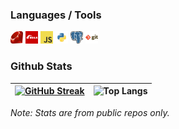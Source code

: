 <!--
### Hi there 👋
**cruznunez/cruznunez** is a ✨ _special_ ✨ repository because its `README.md` (this file) appears on your GitHub profile.

Here are some ideas to get you started:

- 🔭 I’m currently working on ...
- 🌱 I’m currently learning ...
- 👯 I’m looking to collaborate on ...
- 🤔 I’m looking for help with ...
- 💬 Ask me about ...
- 📫 How to reach me: ...
- 😄 Pronouns: ...
- ⚡ Fun fact: ...
-->

### Languages / Tools  

<code><img height="20" src="https://raw.githubusercontent.com/github/explore/80688e429a7d4ef2fca1e82350fe8e3517d3494d/topics/ruby/ruby.png"></code>
<code><img height="20" src="https://raw.githubusercontent.com/github/explore/80688e429a7d4ef2fca1e82350fe8e3517d3494d/topics/rails/rails.png"></code>
<code><img height="20" src="https://raw.githubusercontent.com/github/explore/80688e429a7d4ef2fca1e82350fe8e3517d3494d/topics/javascript/javascript.png"></code>
<code><img height="20" src="https://raw.githubusercontent.com/github/explore/80688e429a7d4ef2fca1e82350fe8e3517d3494d/topics/python/python.png"></code>
<code><img height="20" src="https://raw.githubusercontent.com/github/explore/80688e429a7d4ef2fca1e82350fe8e3517d3494d/topics/postgresql/postgresql.png"></code>
<code><img height="20" src="https://raw.githubusercontent.com/github/explore/80688e429a7d4ef2fca1e82350fe8e3517d3494d/topics/git/git.png"></code>

### Github Stats

| [![GitHub Streak](https://streak-stats.demolab.com?user=cruznunez&mode=weekly&card_width=600)](https://git.io/streak-stats) | ![Top Langs](https://github-readme-stats.vercel.app/api/top-langs/?username=cruznunez&layout=compact&langs_count=4) |
| ------------- | ------------- |

*Note: Stats are from public repos only.*


<!-- <p align="right"><img src="https://komarev.com/ghpvc/?username=cruznunez&label=Profile%20views&color=0e75b6&style=flat" alt="AlonaVladymyrovaTrinity"/></p> -->

</a>

<!-- 
cool readme's Here
https://github.com/swyxio/swyxio
ruby script action: https://github.com/mscoutermarsh/mscoutermarsh
cool social buttons and code description, short and sweet: https://github.com/Thaiane/Thaiane

-->
